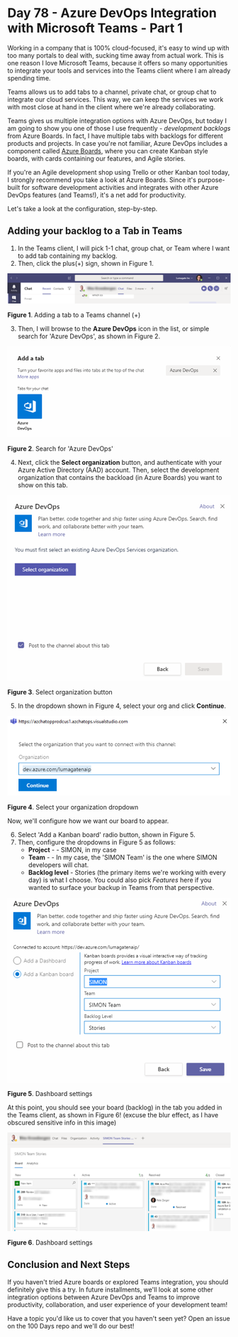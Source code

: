 # Day 78 - Azure DevOps Integration with Microsoft Teams - Part 1

Working in a company that is 100% cloud-focused, it's easy to wind up with too many portals to deal with, sucking time away from actual work. This is one reason I love Microsoft Teams, because it offers so many opportunities to integrate your tools and services into the Teams client where I am already spending time.

Teams allows us to add tabs to a channel, private chat, or group chat to integrate our cloud services. This way, we can keep the services we work with most close at hand in the client where we're already collaborating. 

Teams gives us multiple integration options with Azure DevOps, but today I am going to show you one of those I use frequently - *development backlogs* from Azure Boards. In fact, I have multiple tabs with backlogs for different products and projects. In case you're not familiar, Azure DevOps includes a component called [Azure Boards](https://azure.microsoft.com/en-us/services/devops/boards/), where you can create Kanban style boards, with cards containing our features, and Agile stories.

If you're an Agile development shop using Trello or other Kanban tool today, I strongly recommend you take a look at Azure Boards. Since it's purpose-built for software development activities and integrates with other Azure DevOps features (and Teams!), it's a net add for productivity.

Let's take a look at the configuration, step-by-step.

## Adding your backlog to a Tab in Teams

1. In the Teams client, I will pick 1-1 chat, group chat, or Team where I want to add tab containing my backlog.
2. Then, click the plus(+) sign, shown in Figure 1.

![001](../images/day78/001.png)

**Figure 1**. Adding a tab to a Teams channel (+)

3. Then, I will browse to the **Azure DevOps** icon in the list, or simple search for 'Azure DevOps', as shown in Figure 2.

![002](../images/day78/002.png)

**Figure 2**. Search for 'Azure DevOps'

4. Next, click the **Select organization** button, and authenticate with your Azure Active Directory (AAD) account. Then, select the development organization that contains the backload (in Azure Boards) you want to show on this tab.

![003](../images/day78/003.png)

**Figure 3**. Select organization button

5. In the dropdown shown in Figure 4, select your org and click **Continue**.

![004](../images/day78/004.png)

**Figure 4**. Select your organization dropdown

Now, we'll configure how we want our board to appear.

6. Select 'Add a Kanban board' radio button, shown in Figure 5.
7. Then, configure the dropdowns in Figure 5 as follows:
   - **Project** - <your project name> - SIMON, in my case
   - **Team** - <name of Team to associate> - In my case, the 'SIMON Team' is the one where SIMON developers will chat.
   - **Backlog level** - Stories (the primary items we're working with every day) is what I choose. You could also pick *Features* here if you wanted to surface your backup in Teams from that perspective.

![005](../images/day78/005.png)

**Figure 5**. Dashboard settings

At this point, you should see your board (backlog) in the tab you added in the Teams client, as shown in Figure 6! (excuse the blur effect, as I have obscured sensitive info in this image)

![006](../images/day78/006.png)

**Figure 6**. Dashboard settings

## Conclusion and Next Steps

If you haven't tried Azure boards or explored Teams integration, you should definitely give this a try. In future installments, we'll look at some other integration options between Azure DevOps and Teams to improve productivity, collaboration, and user experience of your development team!

Have a topic you'd like us to cover that you haven't seen yet? Open an issue on the 100 Days repo and we'll do our best!
